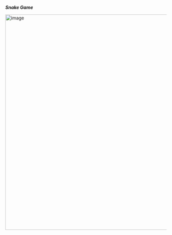 ***Snake Game***

<img width="673" alt="image" src="https://github.com/user-attachments/assets/baa9fccf-6b1c-47b2-8801-b9b6127721e2" />
